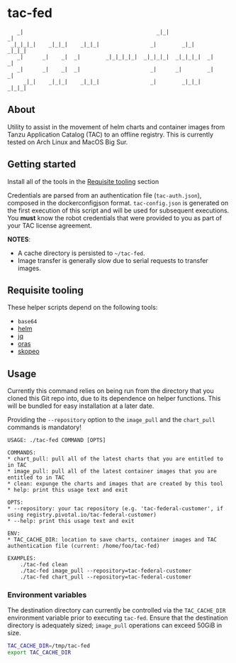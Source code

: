 # tac-fed
```
   _|                                          _|_|                  _|
 _|_|_|_|    _|_|_|    _|_|_|                _|        _|_|      _|_|_|
   _|      _|    _|  _|        _|_|_|_|_|  _|_|_|_|  _|_|_|_|  _|    _|
   _|      _|    _|  _|                      _|      _|        _|    _|
     _|_|    _|_|_|    _|_|_|                _|        _|_|_|    _|_|_|
```
## About
Utility to assist in the movement of helm charts and container images from Tanzu Application Catalog (TAC) to an offline registry. This is currently tested on Arch Linux and MacOS Big Sur.
## Getting started
Install all of the tools in the [Requisite tooling](#requisite-tooling) section

Credentials are parsed from an authentication file (`tac-auth.json`), composed in the dockerconfigjson format. `tac-config.json` is generated on the first execution of this script and will be used for subsequent executions. You **must** know the robot credentials that were provided to you as part of your TAC license agreement.

**NOTES**:
* A cache directory is persisted to `~/tac-fed`.
* Image transfer is generally slow due to serial requests to transfer images.

## Requisite tooling
These helper scripts depend on the following tools:
* `base64`
* [helm](https://helm.sh/)
* [jq](https://stedolan.github.io/jq/)
* [oras](https://github.com/oras-project/oras)
* [skopeo](https://github.com/containers/skopeo)

## Usage
Currently this command relies on being run from the directory that you cloned this Git repo into, due to its dependence on helper functions. This will be bundled for easy installation at a later date.

Providing the `--repository` option to the `image_pull` and the `chart_pull` commands is mandatory!

```console
USAGE: ./tac-fed COMMAND [OPTS]

COMMANDS:
* chart_pull: pull all of the latest charts that you are entitled to in TAC
* image_pull: pull all of the latest container images that you are entitled to in TAC
* clean: expunge the charts and images that are created by this tool
* help: print this usage text and exit

OPTS:
* --repository: your tac repository (e.g. 'tac-federal-customer', if using registry.pivotal.io/tac-federal-customer)
* --help: print this usage text and exit

ENV:
* TAC_CACHE_DIR: location to save charts, container images and TAC authentication file (current: /home/foo/tac-fed)

EXAMPLES:
    ./tac-fed clean
    ./tac-fed image_pull --repository=tac-federal-customer
    ./tac-fed chart_pull --repository=tac-federal-customer
```

### Environment variables
The destination directory can currently be controlled via the `TAC_CACHE_DIR` environment variable prior to executing `tac-fed`. Ensure that the destination directory is adequately sized; `image_pull` operations can exceed 50GiB in size.

```bash
TAC_CACHE_DIR=/tmp/tac-fed
export TAC_CACHE_DIR
```